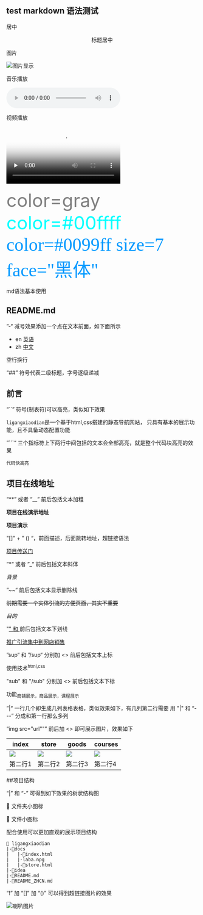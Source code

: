 ## test markdown 语法测试

居中

<center>标题居中</center>

图片


![图片显示](https://ouyanghongyio.github.io/data/images/water-fall-0.jpg)


音乐播放

<audio id="audio" controls="">
      <source id="mp3" src="https://ouyanghongyio.github.io/data/music/jiaren.mp3">
</audio>

视频播放

<video id="video" controls="" preload="none" poster="https://ouyanghongyio.github.io/data/images/water-fall-3.jpg">
      <source id="mp4" src="https://ouyanghongyio.github.io/data/mp4/test.mp4" type="video/mp4">
</video>

<font color=gray size=7> color=gray </font>
<font color=#00ffff size=7> color=#00ffff </font>
<font color=#0099ff size=7 face="黑体"> color=#0099ff size=7 face="黑体" </font>

md语法基本使用

## README.md

”-“  减号效果添加一个点在文本前面，如下面所示

- en [英语](README.md)
- zh [中文](README_ZHCN.md)

空行换行

“##” 符号代表二级标题，字号逐级递减
## 前言
“``” 符号(制表符)可以高亮，类似如下效果

`ligangxiaodian`是一个基于html,css搭建的静态导航网站，
只具有基本的展示功能，且不具备动态配置功能

”```“  三个指标符上下两行中间包括的文本会全部高亮，就是整个代码块高亮的效果

```
代码快高亮
```

## 项目在线地址

“**” 或者 “__”  前后包括文本加粗

**项目在线演示地址**

__项目演示__

"[]" + ” () “，前面描述，后面跳转地址，超链接语法

[项目传送门](https://ouyanghongyio.github.io/ligangxiaodian/)

”*“ 或者 ”_“  前后包括文本斜体

*背景*

”~~“ 前后包括文本显示删除线

~~前期需要一个实体引流的方便页面，其实不重要~~

_目的_

"<u>" 和 </u> 前后包括文本下划线

<u>推广引流集中到网店销售</u>

”sup“ 和 ”/sup“  分别加 <> 前后包括文本上标

使用技术<sup>html,css</sup>

"sub" 和 "/sub"  分别加 <> 前后包括文本下标

功能<sub>商铺展示，商品展示，课程展示</sub>

”|“ 一行几个即生成几列表格表格，类似效果如下，有几列第二行需要 用 "|" 和 “---” 分成和第一行那么多列

“img src="url""” 前后加 <> 即可展示图片，效果如下

| index                                                                | store                                                                | goods                                                                | courses                                                              
|----------------------------------------------------------------------|----------------------------------------------------------------------|----------------------------------------------------------------------|----------------------------------------------------------------------|
| <img src="https://ouyanghongyio.github.io/ligangxiaodian/laba.png"/> | <img src="https://ouyanghongyio.github.io/ligangxiaodian/laba.png"/> | <img src="https://ouyanghongyio.github.io/ligangxiaodian/laba.png"/> | <img src="https://ouyanghongyio.github.io/ligangxiaodian/laba.png"/> 
| 第二行1                                                                 | 第二行2                                                                 | 第二行3                                                                 | 第二行4                                                                 |


##项目结构

“|” 和 “-” 可得到如下效果的树状结构图

📂  文件夹小图标

📄  文件小图标

配合使用可以更加直观的展示项目结构

```agsl
📂 ligangxiaodian
|-📂docs
|   |-📄index.html
|   |-laba.npg
|   |-📄store.html
|-📂idea
|-📄README.md
|-📄README_ZHCN.md

```

“!” 加 “[]” 加 “()”  可以得到超链接图片的效果

![喇叭图片](https://ouyanghongyio.github.io/ligangxiaodian/laba.png)
